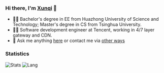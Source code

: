 ### Hi there, I'm [Xunqi](https://hypogump.github.io/) 👋

- 👨‍🎓 Bachelor's degree in EE from Huazhong University of Science and Technology; Master's degree in CS from Tsinghua University.
- 👨‍💻 Software development engineer at Tencent, working in 4/7 layer gateway and CDN.
- 💬 Ask me anything [here](https://github.com/HypoGump/HypoGump/issues) or contact me via [other ways](https://hypogump.github.io/contact)
<!--
**HypoGump/HypoGump** is a ✨ _special_ ✨ repository because its `README.md` (this file) appears on your GitHub profile.

Here are some ideas to get you started:

- 🔭 I’m currently working on ...
- 🌱 I’m currently learning ...
- 👯 I’m looking to collaborate on ...
- 🤔 I’m looking for help with ...
- 💬 Ask me about ...
- 📫 How to reach me: ...
- 😄 Pronouns: ...
- ⚡ Fun fact: ...
-->


### Statistics
![Stats](https://github-readme-stats.vercel.app/api?username=HypoGump)
![Lang](https://github-readme-stats.vercel.app/api/top-langs/?username=HypoGump&hide=ipynb,html&layout=compact)
